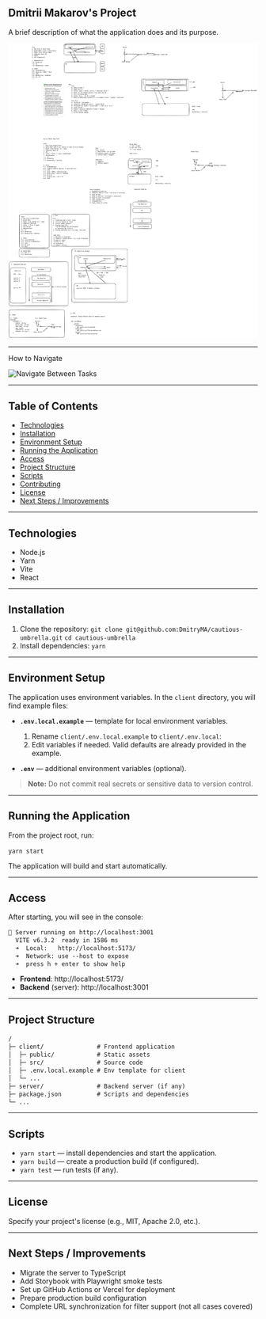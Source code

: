 ## Dmitrii Makarov's Project

A brief description of what the application does and its purpose.

![Design Mockup](design.png)


---
How to Navigate

![Navigate Between Tasks](navigate.gif)

---

## Table of Contents

- [Technologies](#technologies)
- [Installation](#installation)
- [Environment Setup](#environment-setup)
- [Running the Application](#running-the-application)
- [Access](#access)
- [Project Structure](#project-structure)
- [Scripts](#scripts)
- [Contributing](#contributing)
- [License](#license)
- [Next Steps / Improvements](#next-steps-improvements)

---

## Technologies

- Node.js
- Yarn
- Vite
- React

---

## Installation

1. Clone the repository:
   ```git clone git@github.com:DmitryMA/cautious-umbrella.git```
   ```cd cautious-umbrella```
2. Install dependencies:
   ```yarn```

---

## Environment Setup

The application uses environment variables. In the ```client``` directory, you will find example files:

- **```.env.local.example```** — template for local environment variables.  
  1. Rename ```client/.env.local.example``` to ```client/.env.local```:     
  2. Edit variables if needed. Valid defaults are already provided in the example.

- **```.env```** — additional environment variables (optional).

> **Note:** Do not commit real secrets or sensitive data to version control.

---

## Running the Application

From the project root, run:

```yarn start```

The application will build and start automatically.

---

## Access

After starting, you will see in the console:

```
🚀 Server running on http://localhost:3001
  VITE v6.3.2  ready in 1586 ms
  ➜  Local:   http://localhost:5173/
  ➜  Network: use --host to expose
  ➜  press h + enter to show help
```

- **Frontend**: http://localhost:5173/  
- **Backend** (server): http://localhost:3001

---

## Project Structure

```plaintext
/
├─ client/               # Frontend application
│  ├─ public/            # Static assets
│  ├─ src/               # Source code
│  ├─ .env.local.example # Env template for client
│  └─ ...
├─ server/               # Backend server (if any)
├─ package.json          # Scripts and dependencies
└─ ...
```

---

## Scripts

- ```yarn start``` — install dependencies and start the application.  
- ```yarn build``` — create a production build (if configured).  
- ```yarn test``` — run tests (if any).

---

## License

Specify your project's license (e.g., MIT, Apache 2.0, etc.).

---

## Next Steps / Improvements

- Migrate the server to TypeScript  
- Add Storybook with Playwright smoke tests  
- Set up GitHub Actions or Vercel for deployment  
- Prepare production build configuration  
- Complete URL synchronization for filter support (not all cases covered)
